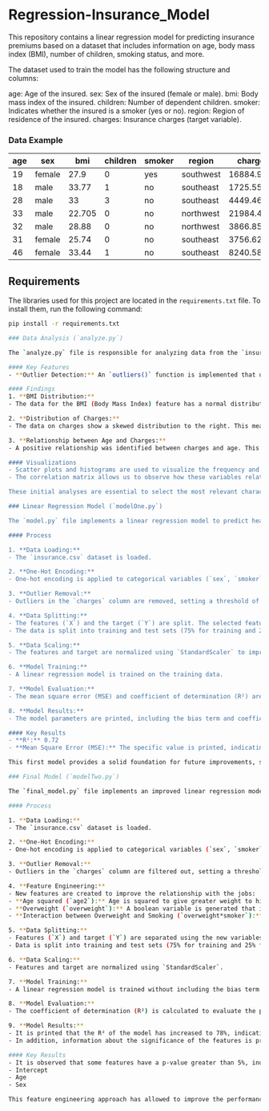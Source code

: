 # Regression-Insurance_Model

This repository contains a linear regression model for predicting insurance premiums based on a dataset that includes information on age, body mass index (BMI), number of children, smoking status, and more.

The dataset used to train the model has the following structure and columns:

age: Age of the insured.
sex: Sex of the insured (female or male).
bmi: Body mass index of the insured.
children: Number of dependent children.
smoker: Indicates whether the insured is a smoker (yes or no).
region: Region of residence of the insured.
charges: Insurance charges (target variable).

### Data Example

| age |   sex   |   bmi   | children | smoker |   region   |   charges   |
|-----|---------|---------|----------|--------|------------|-------------|
| 19  | female  |  27.9   |    0     |  yes   | southwest  |  16884.924  |
| 18  | male    |  33.77  |    1     |  no    | southeast  |  1725.5523  |
| 28  | male    |  33     |    3     |  no    | southeast  |  4449.462   |
| 33  | male    |  22.705 |    0     |  no    | northwest  |  21984.4706 |
| 32  | male    |  28.88  |    0     |  no    | northwest  |  3866.8552  |
| 31  | female  |  25.74  |    0     |  no    | southeast  |  3756.6216  |
| 46  | female  |  33.44  |    1     |  no    | southeast  |  8240.5896  |

## Requirements

The libraries used for this project are located in the `requirements.txt` file. To install them, run the following command:

```bash
pip install -r requirements.txt

### Data Analysis (`analyze.py`)

The `analyze.py` file is responsible for analyzing data from the `insurance.csv` dataset to identify relationships between variables and better understand their distribution. Below are the main functions and findings of this script:

#### Key Features
- **Outlier Detection:** An `outliers()` function is implemented that uses the interquartile range (IQR) to identify outliers in the analyzed features. This allows filtering the data to obtain a cleaner and more representative set.

#### Findings
1. **BMI Distribution:**
- The data for the BMI (Body Mass Index) feature has a normal distribution. This indicates that most values ​​cluster around the mean, which is typical for physical measurements such as BMI.

2. **Distribution of Charges:**
- The data on charges show a skewed distribution to the right. This means that there is a higher concentration of low values ​​and some very high values, suggesting that some individuals have significantly higher expenses than average.

3. **Relationship between Age and Charges:**
- A positive relationship was identified between charges and age. This indicates that, in general, as individuals' age increases, their health insurance expenses also tend to increase.

#### Visualizations
- Scatter plots and histograms are used to visualize the frequency and relationships between key characteristics (age, BMI, and charges).
- The correlation matrix allows us to observe how these variables relate to each other.

These initial analyses are essential to select the most relevant characteristics before building the regression model.

### Linear Regression Model (`modelOne.py`)

The `model.py` file implements a linear regression model to predict health insurance charges from various individual characteristics. The main steps and results obtained are detailed below.

#### Process

1. **Data Loading:**
- The `insurance.csv` dataset is loaded.

2. **One-Hot Encoding:**
- One-hot encoding is applied to categorical variables (`sex`, `smoker`, `region`) to convert them to numeric variables.

3. **Outlier Removal:**
- Outliers in the `charges` column are removed, setting a threshold of 50,000. Outliers in BMI are also filtered out using the `outliers()` function defined in `analyze.py`.

4. **Data Splitting:**
- The features (`X`) and the target (`Y`) are split. The selected features are: `age`, `bmi`, `children`, `sex_male` and `smoker_yes`.
- The data is split into training and test sets (75% for training and 25% for testing) using `train_test_split`.

5. **Data Scaling:**
- The features and target are normalized using `StandardScaler` to improve the accuracy of the model.

6. **Model Training:**
- A linear regression model is trained on the training data.

7. **Model Evaluation:**
- The mean square error (MSE) and coefficient of determination (R²) are calculated to evaluate the performance of the model on the test data. The model achieved an R² of approximately **72%**, indicating that 72% of the variation in charges can be explained by the selected features.

8. **Model Results:**
- The model parameters are printed, including the bias term and coefficients for each feature.

#### Key Results
- **R²:** 0.72
- **Mean Square Error (MSE):** The specific value is printed, indicating the model's accuracy in predictions.

This first model provides a solid foundation for future improvements, such as including interactions between variables or testing more complex models.

### Final Model (`modelTwo.py`)

The `final_model.py` file implements an improved linear regression model using a feature engineering process. This technique seeks to transform, combine, or create new variables from the original ones to optimize the relationship with the target variable, in this case, health insurance charges.

#### Process

1. **Data Loading:**
- The `insurance.csv` dataset is loaded.

2. **One-Hot Encoding:**
- One-hot encoding is applied to categorical variables (`sex`, `smoker`, `region`).

3. **Outlier Removal:**
- Outliers in the `charges` column are filtered out, setting a threshold of 50,000.

4. **Feature Engineering:**
- New features are created to improve the relationship with the jobs:
- **Age squared (`age2`):** Age is squared to give greater weight to higher values.
- **Overweight (`overweight`):** A boolean variable is generated that indicates whether the person has a BMI greater than 25.
- **Interaction between Overweight and Smoking (`overweight*smoker`):** A variable is created that indicates whether a person is both overweight and a smoker.

5. **Data Splitting:**
- Features (`X`) and target (`Y`) are separated using the new variables.
- Data is split into training and test sets (75% for training and 25% for testing).

6. **Data Scaling:**
- Features and target are normalized using `StandardScaler`.

7. **Model Training:**
- A linear regression model is trained without including the bias term.

8. **Model Evaluation:**
- The coefficient of determination (R²) is calculated to evaluate the performance of the model on the test data.

9. **Model Results:**
- It is printed that the R² of the model has increased to 78%, indicating an improvement in the predictive ability compared to the previous model, which had an R² of 72%.
- In addition, information about the significance of the features is printed.

#### Key Results
- It is observed that some features have a p-value greater than 5%, indicating that they are not significant for the model. It is recommended to discard the following variables:
- Intercept
- Age
- Sex

This feature engineering approach has allowed to improve the performance of the model, providing more accurate predictions on health insurance charges.